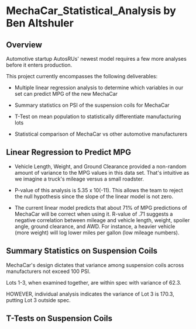 # MechaCar_Statistical_Analysis by Ben Altshuler

## Overview
Automotive startup AutosRUs' newest model requires a few more analyses before it enters production. 

This project currently encompasses the following deliverables:

- Multiple linear regression analysis to determine which variables in our set can predict MPG of the new MechaCar

- Summary statistics on PSI of the suspension coils for MechaCar

- T-Test on mean population to statistically differentiate manufacturing lots

- Statistical comparison of MechaCar vs other automotive manufacturers

## Linear Regression to Predict MPG

- Vehicle Length, Weight, and Ground Clearance provided a non-random amount of variance to the MPG values in this data set. That's intuitive as we imagine a truck's mileage versus a small roadster.

- P-value of this analysis is 5.35 x 10(-11). This allows the team to reject the null hypothesis since the slope of the linear model is not zero. 

- The current linear model predicts that about 71% of MPG predictions of MechaCar will be correct when using it. R-value of .71 suggests a negative correlation between mileage and vehicle length, weight, spoiler angle, ground clearance, and AWD. For instance, a heavier vehicle (more weight) will log lower miles per gallon (low mileage numbers). 

## Summary Statistics on Suspension Coils

MechaCar's design dictates that variance among suspension coils across manufacturers not exceed 100 PSI. 

Lots 1-3, when examined together, are within spec with variance of 62.3. 

HOWEVER, individual analysis indicates the variance of Lot 3 is 170.3, putting Lot 3 outside spec. 

## T-Tests on Suspension Coils

